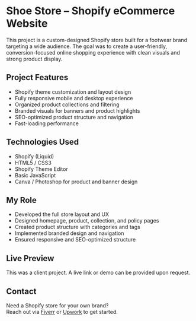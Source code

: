 # Shoe Store – Shopify eCommerce Website

This project is a custom-designed Shopify store built for a footwear brand targeting a wide audience. The goal was to create a user-friendly, conversion-focused online shopping experience with clean visuals and strong product display.

## Project Features

- Shopify theme customization and layout design
- Fully responsive mobile and desktop experience
- Organized product collections and filtering
- Branded visuals for banners and product highlights
- SEO-optimized product structure and navigation
- Fast-loading performance

## Technologies Used

- Shopify (Liquid)
- HTML5 / CSS3
- Shopify Theme Editor
- Basic JavaScript
- Canva / Photoshop for product and banner design

## My Role

- Developed the full store layout and UX
- Designed homepage, product, collection, and policy pages
- Created product structure with categories and tags
- Implemented branded design and navigation
- Ensured responsive and SEO-optimized structure

## Live Preview

This was a client project. A live link or demo can be provided upon request.

## Contact

Need a Shopify store for your own brand?  
Reach out via [Fiverr](https://www.fiverr.com/muzamil_h1) or [Upwork](https://www.upwork.com/freelancers/~013e0d1c9806ff1742) to get started.

